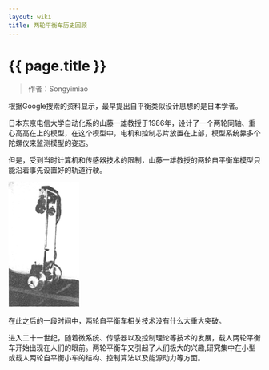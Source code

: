 ```yaml
---
layout: wiki
title: 两轮平衡车历史回顾
---
```


# {{ page.title }}

> 作者：Songyimiao

根据Google搜索的资料显示，最早提出自平衡类似设计思想的是日本学者。

日本东京电信大学自动化系的山藤一雄教授于1986年，设计了一个两轮同轴、重心高高在上的模型，在这个模型中，电机和控制芯片放置在上部，模型系统靠多个陀螺仪来监测模型的姿态。

但是，受到当时计算机和传感器技术的限制，山藤一雄教授的两轮自平衡车模型只能沿着事先设置好的轨道行驶。

![](/img/wiki/self-balanced-history.png)

在此之后的一段时间中，两轮自平衡车相关技术没有什么大重大突破。

进入二十一世纪，随着微系统、传感器以及控制理论等技术的发展，载人两轮平衡车开始出现在人们的眼前。两轮平衡车又引起了人们极大的兴趣,研究集中在小型或载人两轮自平衡小车的结构、控制算法以及能源动力等方面。

